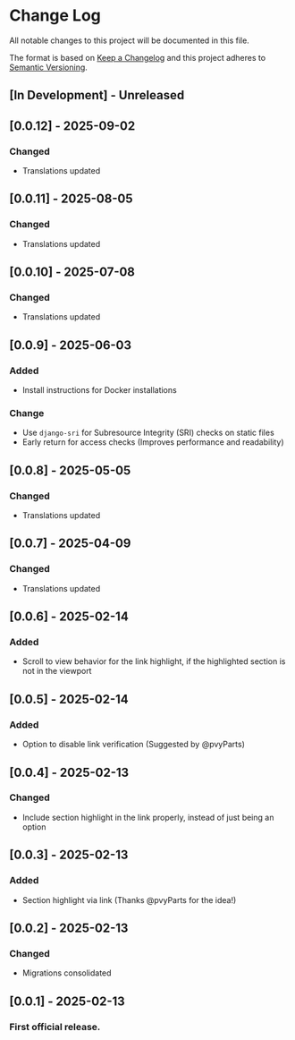 # Change Log

All notable changes to this project will be documented in this file.

The format is based on [Keep a Changelog](http://keepachangelog.com/)
and this project adheres to [Semantic Versioning](http://semver.org/).

<!--
GitHub MD Syntax:
https://docs.github.com/en/get-started/writing-on-github/getting-started-with-writing-and-formatting-on-github/basic-writing-and-formatting-syntax

Highlighting:
https://docs.github.com/assets/cb-41128/mw-1440/images/help/writing/alerts-rendered.webp

> [!NOTE]
> Highlights information that users should take into account, even when skimming.

> [!TIP]
> Optional information to help a user be more successful.

> [!IMPORTANT]
> Crucial information necessary for users to succeed.

> [!WARNING]
> Urgent info that needs immediate user attention to avoid problems.

> [!CAUTION]
> Advised about risks or negative outcomes of certain actions.
-->

## [In Development] - Unreleased

<!--
Section Order:

### Added
### Fixed
### Changed
### Deprecated
### Removed
### Security
-->

## [0.0.12] - 2025-09-02

### Changed

- Translations updated

## [0.0.11] - 2025-08-05

### Changed

- Translations updated

## [0.0.10] - 2025-07-08

### Changed

- Translations updated

## [0.0.9] - 2025-06-03

### Added

- Install instructions for Docker installations

### Change

- Use `django-sri` for Subresource Integrity (SRI) checks on static files
- Early return for access checks (Improves performance and readability)

## [0.0.8] - 2025-05-05

### Changed

- Translations updated

## [0.0.7] - 2025-04-09

### Changed

- Translations updated

## [0.0.6] - 2025-02-14

### Added

- Scroll to view behavior for the link highlight, if the highlighted section is not in the viewport

## [0.0.5] - 2025-02-14

### Added

- Option to disable link verification (Suggested by @pvyParts)

## [0.0.4] - 2025-02-13

### Changed

- Include section highlight in the link properly, instead of just being an option

## [0.0.3] - 2025-02-13

### Added

- Section highlight via link (Thanks @pvyParts for the idea!)

## [0.0.2] - 2025-02-13

### Changed

- Migrations consolidated

## [0.0.1] - 2025-02-13

### First official release.
